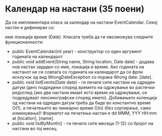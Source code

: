 # Календар на настани (35 поени)
Да се имплементира класа за календар на настани EventCalendar. Секој настан е дефиниран со:

име
локација
време (Date).
Класата треба да ги овозможува следните функционалности:
- public EventCalendar(int year) - конструктор со еден аргумент годината на календарот
- public void addEvent(String name, String location, Date date) - додава нов настан зададен со име, локација и време. Ако годината на настанот не се совпаѓа со годината на календарот да се фрли исклучок од вид WrongDateException со порака Wrong date: [date].
- public void listEvents(Date date) - ги печати сите настани на одреден датум (ден) подредени според времето на одржување во растечки редослед (ако два настани имаат исто време на одржување, се подредуваат лексикографски според името). Добивањето колекција од настани на одреден датум треба да биде во константно време O(1), а печатењето во линеарно време O(n) (без сортирање, само изминување)! Форматот на печатење настан е dd MMM, YYY HH:mm at [location], [name].
- public void listByMonth() - ги печати сите месеци (1-12) со бројот на настани во тој месец.